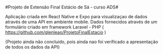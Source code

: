 #Projeto de Extensão Final Estácio de Sá - curso ADS#

Aplicação criada em React Native e Expo para visualizaçao de dados através de uma API em ambiente mobile.
Dados fornecidos através de um formulário criado em framework Laravel - PHP ( https://github.com/glenleao/ProjetoFinalEstacio )

{Projeto ainda não concluido, pois ainda nao foi verificado a apresentação de todos os dados da API}
